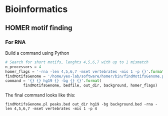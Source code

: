 # Bioinformatics

## HOMER motif finding

### For RNA

Build a command using Python

```python
# Search for short motifs, lenghts 4,5,6,7 with up to 1 mismatch
n_processors = 4
homer_flags = '-rna -len 4,5,6,7 -mset vertebrates -mis 1 -p {}'.format(n_processors)
findMotifsGenome = '/home/yeo-lab/software/homer/bin/findMotifsGenome.pl'
command = '{} {} hg19 {} -bg {} {}'.format(
        findMotifsGenome, bedfile, out_dir, background, homer_flags)
```
 
The final command looks like this:

```
findMotifsGenome.pl peaks.bed out_dir hg19 -bg background.bed -rna -len 4,5,6,7 -mset vertebrates -mis 1 -p 4
```
